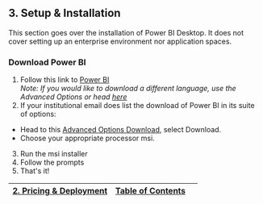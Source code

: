 ## 3. Setup & Installation
This section goes over the installation of Power BI Desktop. It does not cover setting up an enterprise environment nor application spaces.

### Download Power BI

1. Follow this link to [Power BI]([here](https://powerbi.microsoft.com/en-us/desktop/))  
_Note: If you would like to download a different language, use the Advanced Options or head [here](https://www.microsoft.com/en-us/download/details.aspx?id=45331)_
2. If your institutional email does list the download of Power BI in its suite of options:
 * Head to this [Advanced Options Download](https://www.microsoft.com/en-us/download/details.aspx?id=45331), select Download.  
 * Choose your appropriate processor msi.
3. Run the msi installer
4. Follow the prompts
5. That's it!


|[2. Pricing & Deployment](https://github.com/ErikKBethke/powerbilearn/blob/master/docs/Pricing%20%26%20Deployment.md#2-pricing--deployment)|[Table of Contents](https://github.com/ErikKBethke/powerbilearn#table-of-contents)|[]()|
|:---:|:---:|:---:|
